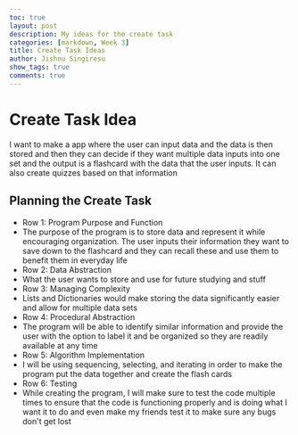 ```yaml
---
toc: true
layout: post
description: My ideas for the create task
categories: [markdown, Week 3]
title: Create Task Ideas
author: Jishnu Singiresu
show_tags: true
comments: true
---
```

# Create Task Idea 
I want to make a app where the user can input data and the data is then stored and then they can decide if they want multiple data inputs into one set and the output is a flashcard with the data that the user inputs. It can also create quizzes based on that information

## Planning the Create Task 
- Row 1: Program Purpose and Function
 - The purpose of the program is to store data and represent it while encouraging organization. The user inputs their information they want to save down to the flashcard and they can recall these and use them to benefit them in everyday life
- Row 2: Data Abstraction
 - What the user wants to store and use for future studying and stuff
- Row 3: Managing Complexity
 - Lists and Dictionaries would make storing the data significantly easier and allow for multiple data sets 
- Row 4: Procedural Abstraction
 - The program will be able to identify similar information and provide the user with the option to label it and be organized so they are readily available at any time 
- Row 5: Algorithm Implementation
 - I will be using sequencing, selecting, and iterating in order to make the program put the data together and create the flash cards 
- Row 6: Testing
 - While creating the program, I will make sure to test the code multiple times to ensure that the code is functioning properly and is doing what I want it to do and even make my friends test it to make sure any bugs don't get lost 
